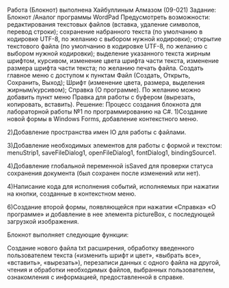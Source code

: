 Работа (Блокнот) выполнена Хайбуллиным Алмазом (09-021) 
Задание: Блокнот /Аналог программы WordPad
Предусмотреть возможности:
редактирования текстовых файлов (вставка, удаление символов, перевод строки);
сохранение набранного текста (по умолчанию в кодировке UTF-8, по желанию с выбором нужной кодировки);
открытие текстового файла (по умолчанию в кодировке UTF-8, по желанию с выбором нужной кодировки);
выделение указанного текста жирным шрифтом, курсивом, изменение цвета шрифта части текста, изменение размера шрифта части текста; 
по желанию печать файла. 
Создать главное меню с доступом к пунктам Файл (Создать, Открыть, Сохранить, Выход); Шрифт (изменение цвета, размера, выделения жирным/курсивом); Справка (О программе). По желанию можно добавить пункт меню Правка для работы с буфером (вырезать, копировать, вставить).
Решение:
Процесс создания блокнота для лабораторной работы №1 по программированию на С#.
1)Создание новой формы в Windows Forms, добавление контекстного меню.

2)Добавление пространства имен IO для работы с файлами.

3)Добавление необходимых элементов для работы с формой и текстом: menuStrip1, saveFileDialog1, openFileDialog1, fontDialog1, bindingSource1.

4)Добавление глобальной переменной isSaved для проверки статуса сохранения документа (был сохранен после изменений или нет).

4)Написание кода для исполнения событий, исполняемых при нажатии на кнопки, созданные в контекстном меню.

6)Создание второй формы, появляющейся при нажатии «Справка»       «О программе» и добавление в нее элемента pictureBox, с последующей загрузкой изображения.

Блокнот выполняет следующие функции:

Создание нового файла txt расширения, обработку введенного пользователем текста («изменить шрифт и цвет», «выбрать все», «вставить», «вырезать»), перезаписи данных с одного файла на другой, чтения и обработки необходимых файлов, выбранных пользователем, ознакомления с информацией, предоставленной в справке.
